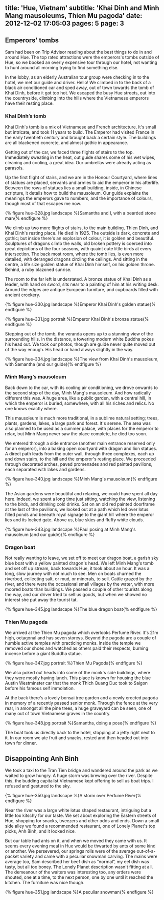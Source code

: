 title: 'Hue, Vietnam'
subtitle: 'Khai Dinh and Minh Mang mausoleums, Thien Mu pagoda'
date: 2012-12-02 17:05:03
pages: 5
page: 3
---

## Emperors’ tombs

Sam had been on Trip Advisor reading about the best things to do in and around Hue. The top rated attractions were the emperors's tombs outside of Hue, so we booked an overly expensive tour through our hotel, not wanting to hunt around all morning trying to find something else.

In the lobby, as an elderly Australian tour group were checking in to the hotel, we met our guide and driver. Hello! We climbed in to the back of a black air conditioned car and sped away, out of town towards the tomb of Khai Dinh, before it got too hot. We escaped the busy Hue streets, out into the countryside, climbing into the hills where the Vietnamese emperors have their resting place.

### Khai Dinh’s tomb

Khai Dinh's tomb is a mix of Vietnamese and French architecture. It's small but intricate, and took 11 years to build. The Emperor had visited France in the early twentieth century and brought back a certain style. The buildings are all blackened concrete, and almost gothic in appearance.

Getting out of the car, we faced three flights of stairs to the top. Immediately sweating in the heat, out guide shares some of his wet wipes, cleaning and cooling, a great idea. Our umbrellas were already acting as parasols.

Up the first flight of stairs, and we are in the Honour Courtyard, where lines of statues are placed, servants and armies to aid the emperor in his afterlife. Between the rows of statues lies a small building, inside, in Chinese scripture, it details how to build the mausoleum. Our guide explains the meanings the emperors gave to numbers, and the importance of colours, though most of that escapes me now.

{% figure hue-328.jpg landscape %}Samantha and I, with a bearded stone man{% endfigure %}

We climb up two more flights of stairs, to the main building, Thien Dinh, and Khai Dinh's resting place. He died in 1925. The outside is dark, concrete and gothic; but inside there's an explosion of colour, it is golden and beautiful. Sculptures of dragons climb the walls, old broken pottery is coerced into great depictions of the four seasons, with quaint cute little birds at every intersection. The back most room, where the tomb lies, is even more detailed, with deranged dragons circling the ceilings. And sitting in the centre, a life size golden statue of Khai Dinh himself, on his golden throne. Behind, a ruby blazoned sunrise.

The room to the far left is understated. A bronze statue of Khai Dinh as a leader, with hand on sword, sits near to a painting of him at his writing desk. Around the edges are antique European furniture, and cupboards filled with ancient crockery.

{% figure hue-330.jpg landscape %}Emperor Khai Dinh's golden statue{% endfigure %}

{% figure hue-331.jpg portrait %}Emperor Khai Dinh's bronze statue{% endfigure %}

Stepping out of the tomb, the veranda opens up to a stunning view of the surrounding hills. In the distance, a towering modern white Buddha pokes his head out. We took our photos, though are guide never quite moved out of the way enough. His head or hand always slightly in the way.

{% figure hue-334.jpg landscape %}The view from Khai Dinh's mausoleum, with Samantha (and our guide){% endfigure %}

### Minh Mang’s mausoleum

Back down to the car, with its cooling air conditioning, we drove onwards to the second stop of the day, Minh Mang's mausoleum. And how radically different this was. A huge area, like a public garden, with a central hill, in which the emperor is buried, somewhere, with all his riches and relics. No one knows exactly where.

This mausoleum is much more traditional, in a sublime natural setting; trees, plants, gardens, lakes, a large park and forest. It's serene. The area was also planned to be used as a summer palace, with places for the emperor to relax, but Minh Mang never saw the place complete, he died too soon.

We entered through a side entrance (another main entrance reserved only for an emperor), into a baking open courtyard with dragon and lion statues. A direct path leads from the outer wall, through three complexes, each up and down stairs, to the hill and the emperor's resting place. We proceeded through decorated arches, paved promenades and red painted pavilions, each separated with lakes and gardens.

{% figure hue-340.jpg landscape %}Minh Mang's mausoleum{% endfigure %}

The Asian gardens were beautiful and relaxing, we could have spent all day here. Indeed, we spent a long time just sitting, watching the view, listening to the birds, and drinking cold drinks. Sat on an old red painted doorframe at the last of the pavilions, we looked out at a path which led over lotus filled ponds and beneath royal signage to the giant hill where the emperor lies and its locked gate. Above us, blue skies and fluffy white clouds.

{% figure hue-343.jpg landscape %}Paul posing at Minh Mang's mausoleum (and our guide){% endfigure %}

### Dragon boat

Not really wanting to leave, we set off to meet our dragon boat, a garish sky blue boat with a yellow painted dragon's head. We left Minh Mang's tomb and set off up stream, back towards Hue, it took about an hour. It was a long, slow journey with not much to see. Men on boats churned the riverbed, collecting salt, or mud, or minerals, to sell. Cattle grazed by the river, and there were the occasional small villages by the water, with more moored boats than buildings. We passed a couple of other tourists along the way, and our driver tried to sell us goods, but when we showed no interest she put away the tourist tat.

{% figure hue-345.jpg landscape %}The blue dragon boat{% endfigure %}

### Thien Mu pagoda

We arrived at the Thien Mu pagoda which overlooks Perfume River. It's 21m high, octagonal and has seven storeys. Beyond the pagoda are a couple of humble active temples with practicing monks. Inside the temple we removed our shoes and watched as others paid their respects, burning incense before a giant Buddha statue.

{% figure hue-347.jpg portrait %}Thien Mu Pagoda{% endfigure %}

We also poked out heads into some of the monk's side buildings, where they were mostly having lunch. This place is known for housing the blue Austin Westminster car that the monk Thich Quang Duc took to Saigon before his famous self immolation.

At the back there's a lovely bonsai tree garden and a newly erected pagoda in memory of a recently passed senior monk. Through the fence at the very rear, in amongst all the pine trees, a huge graveyard can be seen, one of many out of town Vietnamese graves in the country.

{% figure hue-348.jpg portrait %}Samantha, doing a pose{% endfigure %}

The boat took us directly back to the hotel, stopping at a jetty right next to it. In our room we ate fruit and snacks, rested and then headed out into town for dinner.

## Disappointing Anh Binh

We took a taxi to the Tran Tien bridge and wandered around the park as we waited to grow hungry. A huge storm was brewing over the river. Despite this, the budding capitalist Vietnamese kept offering to sell us boat trips. I refused and gestured to the sky.

{% figure hue-350.jpg landscape %}A storm over Perfume River{% endfigure %}

Near the river was a large white lotus shaped restaurant, intriguing but a little too kitschy for our taste. We set about exploring the Eastern streets of Hue, shopping for snacks, tweezers and other odds and ends. Down a small side alley we found a recommended restaurant, one of Lonely Planet's top picks, Anh Binh, and it looked nice.

But our table had ants on it, and when we moved they came with us. It seems every evening meal in Hue would be thwarted by ants of some kind or another. We persevered, our springs rolls were of the average out-of-a-packet variety and came with a peculiar snowman carving. The mains were average too, Sam described her beef dish as “normal”, my eel dish was tasty, but all too boney. The Lonely Planet description wasn't fitting at all. The demeanour of the waiters was interesting too, any orders were shouted, one at a time, to the next person, one by one until it reached the kitchen. The furniture was nice though.

{% figure hue-351.jpg landscape %}A peculiar snowman{% endfigure %}
